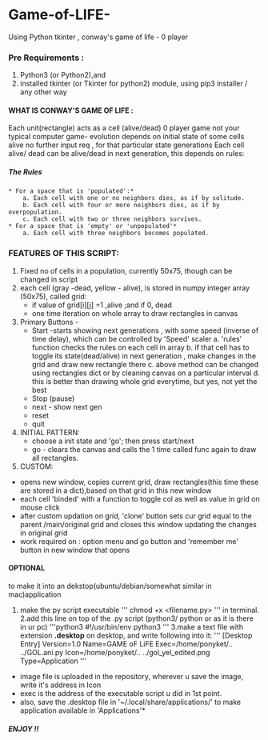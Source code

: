# Game-of-LIFE-
Using Python tkinter , conway's game of life - 0 player

### **Pre Requirements :**
  1. Python3 (or Python2),and 
  2. installed tkinter (or Tkinter for python2) module, using pip3 installer / any other way
  
#### WHAT IS CONWAY'S GAME OF LIFE :
  Each unit(rectangle) acts as a cell (alive/dead)
  0 player game not your typical computer game- evolution depends on initial state of some cells alive 
    no further input req , for that particular state generations
  Each cell alive/ dead can be alive/dead in next generation, this depends on rules:
  
  ##### The Rules
    * For a space that is 'populated':*
        a. Each cell with one or no neighbors dies, as if by solitude.
        b. Each cell with four or more neighbors dies, as if by overpopulation.
        c. Each cell with two or three neighbors survives.
    * For a space that is 'empty' or 'unpopulated'*
        a. Each cell with three neighbors becomes populated.
 
 ### FEATURES OF THIS SCRIPT:
 1. Fixed no of cells in a population, currently 50x75, though can be changed in script
 2. each cell (gray -dead, yellow - alive), is stored in numpy integer array (50x75), called grid:
    * if value of grid[i][j] =1 ,alive ;and if 0, dead
    * one time iteration on whole array to draw rectangles in canvas
 3. Primary Buttons -
    * Start -starts showing next generations , with some speed (inverse of time delay), which can be controlled by 'Speed' scaler
      a. 'rules' function checks the rules on each cell in array
      b. if that cell has to toggle its state(dead/alive) in next generation , make changes in the grid and draw new rectangle there
      c. above method can be changed using rectangles dict or by cleaning canvas on a particular interval
      d. this is better than drawing whole grid everytime, but yes, not yet the best
    * Stop (pause)
    * next - show next gen 
    * reset
    * quit
 4. INITIAL PATTERN:
    * choose a init state and 'go'; then press start/next
    * go - clears the canvas and calls the 1 time called func again to draw all rectangles.
 5. CUSTOM:
  * opens new window, copies current grid, draw rectangles(this time these are stored in a dict),based on that grid in this new window
  * each cell 'binded' with a function to toggle col as well as value in grid on mouse click
  * after custom updation on grid, 'clone' button sets cur grid equal to the parent /main/original grid and closes this window updating the changes in original grid
  * work required on : option menu and go button and 'remember me' button in new window that opens
  
  
  #### OPTIONAL
  to make it into an dekstop(ubuntu/debian/somewhat similar in mac)application
  1. make the py script executable 
    '''
    chmod +x <filename.py>
    '''
    in terminal.
  2.add this line on top of the .py script (python3/ python or as it is there in ur pc)
    '''python3
    #!/usr/bin/env python3
    '''
  3.make a text file with extension **.desktop** on desktop, and write following into it:
    '''
    [Desktop Entry]
    Version=1.0
    Name=GAME oF LiFE
    Exec=/home/ponyket/.. ../GOL.ani.py
    Icon=/home/ponyket/.. ../gol_yel_edited.png
    Type=Application
    '''
    
   * image file is uploaded in the repository, wherever u save the image, write it's address in Icon
   * exec is the address of the executable script u did in 1st point.
   * also, save the .desktop file in '~/.local/share/applications/' to make application available in 'Applications'* 
   
   
##### ENJOY !!
 
    
